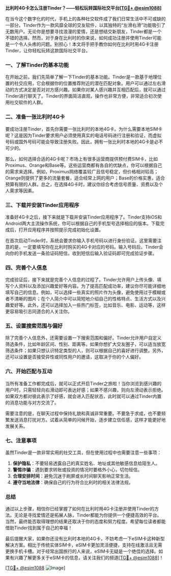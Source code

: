 **比利时4G卡怎么注册Tinder？——轻松玩转国际社交平台[[TG💪+ @esim1088](https://t.me/s/esim1088)]**

在当今这个数字化的时代，手机上的各种社交软件成了我们日常生活中不可或缺的一部分。Tinder作为一款风靡全球的交友软件，以其独特的“左滑右滑”功能吸引了无数用户。无论你是想要寻找浪漫的爱情，还是想结交新朋友，Tinder都是一个不错的选择。然而，对于身在比利时的你来说，如何成功注册并使用Tinder可能是一个令人头疼的问题。别担心！本文将手把手教你如何在比利时用4G卡注册Tinder，让你轻松玩转这款国际社交平台。

### 一、了解Tinder的基本功能

在开始之前，我们先简单了解一下Tinder的基本功能。Tinder是一款基于地理位置的社交应用，它会根据你的位置推荐附近的潜在匹配对象。用户可以通过左右滑动的方式决定是否对对方感兴趣。如果你对某人感兴趣并互相匹配后，就可以通过Tinder进行聊天了。Tinder的界面简洁直观，操作也非常方便，非常适合初次使用社交软件的人群。

### 二、准备一张比利时4G卡

要成功注册Tinder，首先你需要一张比利时的本地4G卡。为什么需要本地SIM卡呢？这是因为Tinder要求用户必须使用真实的电话号码进行注册和验证，而虚拟号码或国外号码可能会导致注册失败。因此，拥有一张比利时本地的4G卡是必不可少的。

那么，如何选择合适的4G卡呢？市场上有很多运营商提供预付费SIM卡，比如Proximus、Orange和Base等。这些运营商都有各自的优缺点，你可以根据自己的需求来选择。例如，Proximus网络覆盖较广且信号稳定，但价格相对较高；Orange则提供了更多的流量套餐，适合经常上网的用户；Base的价格实惠，适合预算有限的人群。总之，在选择4G卡时，建议你综合考虑信号质量、资费以及个人需求等因素。

### 三、下载并安装Tinder应用程序

准备好4G卡之后，接下来就是下载并安装Tinder应用程序了。Tinder支持iOS和Android两大主流操作系统，你可以根据自己的手机型号选择相应的版本。下载完成后，打开应用程序并按照提示完成初始化设置。

在首次启动Tinder时，系统会要求你输入手机号码以进行身份验证。这里需要注意的是，一定要填写你在比利时购买的4G卡对应的号码。输入号码后，Tinder会向你的手机发送一条验证码短信，收到短信后输入验证码即可完成验证步骤。

### 四、完善个人信息

完成验证后，接下来就是完善个人信息的过程了。Tinder允许用户上传头像、填写个人资料以及添加兴趣爱好等内容。为了提高匹配成功率，建议你尽可能详细地填写自己的信息。例如，可以选择一些真实的照片作为头像，避免使用过于模糊或者不清晰的图片；在个人简介中可以简短地介绍自己的性格特点、生活方式以及兴趣爱好等。此外，还可以选择加入一些热门标签，比如音乐、电影、运动等，这样更容易吸引志同道合的人关注你。

### 五、设置搜索范围与偏好

除了完善个人信息外，还需要设置一下搜索范围和偏好。Tinder允许用户自定义筛选条件，比如年龄区间、性别、距离等。如果你想扩大交友圈子，可以适当放宽筛选条件；如果只想认识特定类型的人，则可以根据自己的喜好进行调整。另外，还可以设置是否接受异性或同性用户的邀请，这取决于你的个人偏好。

### 六、开始匹配与互动

当所有准备工作都完成后，就可以正式开启Tinder之旅啦！当你浏览到感兴趣的用户时，只需轻轻向右滑动即可表达好感；如果不感兴趣，则向左滑动表示拒绝。如果双方都对彼此表示了好感，就会进入匹配状态，此时就可以通过Tinder内置的消息功能与对方交流了。

需要注意的是，在聊天过程中保持礼貌和真诚非常重要。不要急于求成，也不要频繁发送消息打扰对方。试着从简单的问候开始，逐步建立信任感，这样才能更好地发展关系。

### 七、注意事项

虽然Tinder是一款非常实用的社交工具，但在使用过程中也需要注意一些事项：

1. **保护隐私**：不要轻易透露自己的真实姓名、地址或其他敏感信息给陌生人。
2. **警惕诈骗**：遇到要求转账或投资的情况时要格外小心，切勿轻信。
3. **合理安排时间**：避免沉迷于刷屏或长时间聊天影响正常生活。
4. **遵守当地法律**：确保自己的行为符合比利时的相关法律法规。

### 总结

通过以上步骤，相信你已经掌握了如何在比利时用4G卡注册并使用Tinder的方法。无论是寻找爱情还是拓展人脉，Tinder都能为你提供一个便捷高效的平台。当然，最终能否取得理想的结果还取决于你的态度和努力程度。希望每位读者都能借助Tinder找到属于自己的幸福！

最后提醒大家，如果你还没有比利时本地的4G卡，不妨考虑一下eSIM卡这种新型解决方案。相比于传统实体SIM卡，eSIM卡更加灵活便捷，支持在线激活且无需更换手机卡槽。对于经常出国旅行的人来说，eSIM卡无疑是一个绝佳的选择。如果有兴趣了解更多关于eSIM卡的信息，请关注我们的频道[[TG💪+ @esim1088](https://t.me/s/esim1088)]！

[[TG💪+ @esim1088](https://t.me/s/esim1088) ![Image](https://i.postimg.cc/4NQfJmqS/Snipaste-2025-05-13-00-14-12.png)]